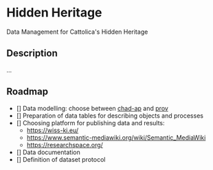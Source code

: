 # Hidden Heritage

Data Management for Cattolica's Hidden Heritage

## Description

...

## Roadmap

- [] Data modelling: choose between [chad-ap](sources/diagrams/chad-ap) and [prov](sources/diagrams/prov)
- [] Preparation of data tables for describing objects and processes
- [] Choosing platform for publishing data and results:
    - https://wiss-ki.eu/
    - https://www.semantic-mediawiki.org/wiki/Semantic_MediaWiki
    - https://researchspace.org/
- [] Data documentation
- [] Definition of dataset protocol